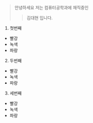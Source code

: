 > 안녕하세요 저는 컴퓨터공학과에 재직중인
>> 김대현 입니다.

1. 첫번째
* 빨강
* 녹색
* 파랑

2. 두번째

* 빨강
* 녹색
* 파랑

3. 세번째

* 빨강
* 녹색
* 파랑

